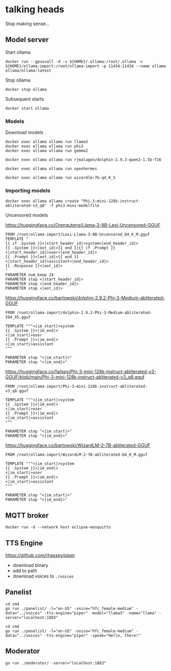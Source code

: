 # talking heads

Stop making sense...

## Model server

Start ollama

```shell
docker run --gpus=all -d -v ${HOME}/.ollama:/root/.ollama -v ${HOME}/ollama-import:/root/ollama-import -p 11434:11434 --name ollama ollama/ollama:latest
```

Stop ollama

```shell
docker stop ollama
```

Subsequent starts

```shell
docker start ollama
```

### Models

Download models

```shell
docker exec ollama ollama run llama3
docker exec ollama ollama run phi3
docker exec ollama ollama run gemma2

docker exec ollama ollama run rjmalagon/dolphin-2.9.3-qwen2-1.5b-f16

docker exec ollama ollama run openhermes

docker exec ollama ollama run wizardlm:7b-q4_K_S
```

### Importing models

```shell
docker exec ollama ollama create "Phi-3-mini-128k-instruct-abliterated-v3_q8" -f phi3-mini-modelfile
```

Uncensored models

https://huggingface.co/Orenguteng/Llama-3-8B-Lexi-Uncensored-GGUF

```
FROM /root/ollama-import/Lexi-Llama-3-8B-Uncensored_Q4_K_M.gguf
TEMPLATE "
{{ if .System }}<|start_header_id|>system<|end_header_id|>
{{ .System }}<|eot_id|>{{ end }}{{ if .Prompt }}<|start_header_id|>user<|end_header_id|>
{{ .Prompt }}<|eot_id|>{{ end }}<|start_header_id|>assistant<|end_header_id|>
{{ .Response }}<|eot_id|>
"
PARAMETER num_keep 24
PARAMETER stop <|start_header_id|>
PARAMETER stop <|end_header_id|>
PARAMETER stop <|eot_id|>
```

https://huggingface.co/bartowski/dolphin-2.9.2-Phi-3-Medium-abliterated-GGUF


```
FROM /root/ollama-import/dolphin-2.9.2-Phi-3-Medium-abliterated-IQ4_XS.gguf

TEMPLATE """<|im_start|>system
{{ .System }}<|im_end|>
<|im_start|>user
{{ .Prompt }}<|im_end|>
<|im_start|>assistant
"""

PARAMETER stop "<|im_start|>"
PARAMETER stop "<|im_end|>"
```

https://huggingface.co/failspy/Phi-3-mini-128k-instruct-abliterated-v3-GGUF/blob/main/Phi-3-mini-128k-instruct-abliterated-v3_q8.gguf

```
FROM /root/ollama-import/Phi-3-mini-128k-instruct-abliterated-v3_q8.gguf

TEMPLATE """<|im_start|>system
{{ .System }}<|im_end|>
<|im_start|>user
{{ .Prompt }}<|im_end|>
<|im_start|>assistant
"""

PARAMETER stop "<|im_start|>"
PARAMETER stop "<|im_end|>"
```


https://huggingface.co/bartowski/WizardLM-2-7B-abliterated-GGUF


```
FROM /root/ollama-import/WizardLM-2-7B-abliterated-Q4_K_M.gguf

TEMPLATE """<|im_start|>system
{{ .System }}<|im_end|>
<|im_start|>user
{{ .Prompt }}<|im_end|>
<|im_start|>assistant
"""

PARAMETER stop "<|im_start|>"
PARAMETER stop "<|im_end|>"
```


## MQTT broker

```shell
docker run -d --network host eclipse-mosquitto
```

## TTS Engine

https://github.com/rhasspy/piper

- download binary
- add to path
- download voices to `./voices`

## Panelist

```shell
cd cmd
go run ./panelist/ -l="en-US" -voice="hfc_female-medium" -data="../voices" -tts-engine="piper" -model="llama3" -name="llama" -server="localhost:1883"
```

```shell
cd cmd
go run ./panelist/ -l="en-US" -voice="hfc_female-medium" -data="../voices" -tts-engine="piper" -speak="Hello, there!"
```

## Moderator

```shell
go run ./moderator/ -server="localhost:1883"
```

